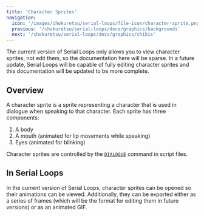 ```yaml
---
title: 'Character Sprites'
navigation:
  icon: '/images/chokuretsu/serial-loops/file-icon/character-sprite.png'
  previous: '/chokuretsu/serial-loops/docs/graphics/backgrounds'
  next: '/chokuretsu/serial-loops/docs/graphics/chibis'
---
```


The current version of Serial Loops only allows you to view character sprites, not edit them, so the documentation here will be sparse.
In a future update, Serial Loops will be capable of fully editing character sprites and this documentation will be updated to be more complete.

## Overview

A character sprite is a sprite representing a character that is used in dialogue when speaking to that character. Each sprite has three components:

1. A body
2. A mouth (animated for lip movements while speaking)
3. Eyes (animated for blinking)

Character sprites are controlled by the [`DIALOGUE`](../scripts/commands#dialogue) command in script files.

## In Serial Loops
In the current version of Serial Loops, character sprites can be opened so their animations can be viewed. Additionally, they can be exported either
as a series of frames (which will be the format for editing them in future versions) or as an animated GIF.